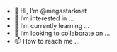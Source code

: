 - 👋 Hi, I’m @megastarknet
- 👀 I’m interested in ...
- 🌱 I’m currently learning ...
- 💞️ I’m looking to collaborate on ...
- 📫 How to reach me ...

<!---
megastarknet/megastarknet is a ✨ special ✨ repository because its `README.md` (this file) appears on your GitHub profile.
You can click the Preview link to take a look at your changes.
--->
